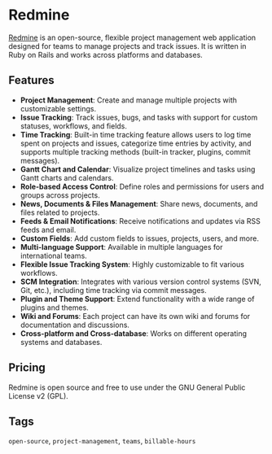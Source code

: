 # Redmine

[Redmine](https://www.redmine.org/) is an open-source, flexible project management web application designed for teams to manage projects and track issues. It is written in Ruby on Rails and works across platforms and databases.

## Features
- **Project Management**: Create and manage multiple projects with customizable settings.
- **Issue Tracking**: Track issues, bugs, and tasks with support for custom statuses, workflows, and fields.
- **Time Tracking**: Built-in time tracking feature allows users to log time spent on projects and issues, categorize time entries by activity, and supports multiple tracking methods (built-in tracker, plugins, commit messages).
- **Gantt Chart and Calendar**: Visualize project timelines and tasks using Gantt charts and calendars.
- **Role-based Access Control**: Define roles and permissions for users and groups across projects.
- **News, Documents & Files Management**: Share news, documents, and files related to projects.
- **Feeds & Email Notifications**: Receive notifications and updates via RSS feeds and email.
- **Custom Fields**: Add custom fields to issues, projects, users, and more.
- **Multi-language Support**: Available in multiple languages for international teams.
- **Flexible Issue Tracking System**: Highly customizable to fit various workflows.
- **SCM Integration**: Integrates with various version control systems (SVN, Git, etc.), including time tracking via commit messages.
- **Plugin and Theme Support**: Extend functionality with a wide range of plugins and themes.
- **Wiki and Forums**: Each project can have its own wiki and forums for documentation and discussions.
- **Cross-platform and Cross-database**: Works on different operating systems and databases.

## Pricing
Redmine is open source and free to use under the GNU General Public License v2 (GPL).

## Tags
`open-source`, `project-management`, `teams`, `billable-hours`
